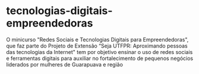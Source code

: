 # tecnologias-digitais-empreendedoras
O minicurso "Redes Sociais e Tecnologias Digitais para Empreendedoras", que faz parte do Projeto de Extensão “Seja UTFPR: Aproximando pessoas das tecnologias da Internet" tem por objetivo ensinar o uso de redes sociais e ferramentas digitais para auxiliar no fortalecimento de pequenos negócios liderados por mulheres de Guarapuava e região
